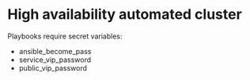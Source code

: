 # High availability automated cluster 

Playbooks require secret variables:
- ansible_become_pass
- service_vip_password
- public_vip_password
